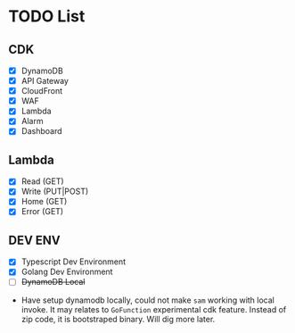 # TODO List

## CDK
- [x] DynamoDB
- [x] API Gateway
- [x] CloudFront
- [x] WAF
- [x] Lambda
- [x] Alarm
- [x] Dashboard

## Lambda
- [x] Read (GET)
- [x] Write (PUT|POST)
- [x] Home (GET)
- [x] Error (GET)

## DEV ENV
- [x] Typescript Dev Environment
- [x] Golang Dev Environment
- [ ] ~~DynamoDB Local~~ 

* Have setup dynamodb locally, could not make `sam` working with local invoke. It may relates to `GoFunction` experimental cdk feature. Instead of zip code, it is bootstraped binary. Will dig more later.
